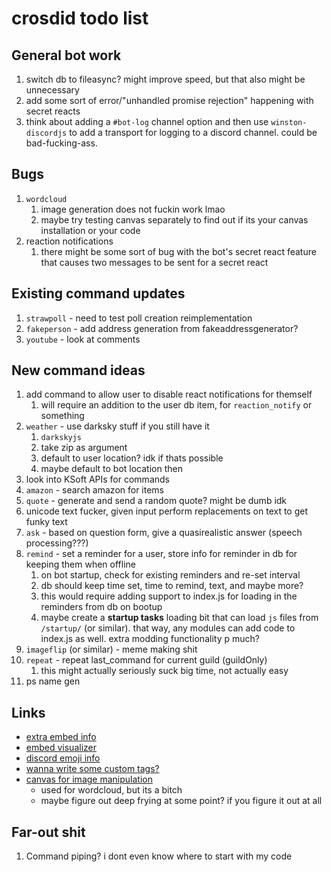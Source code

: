 # crosdid todo list

## General bot work

1. switch db to fileasync? might improve speed, but that also might be unnecessary
2. add some sort of error/"unhandled promise rejection" happening with secret reacts
3. think about adding a `#bot-log` channel option and then use `winston-discordjs` to add a transport for logging to a discord channel. could be bad-fucking-ass.

## Bugs

1. `wordcloud`
   1. image generation does not fuckin work lmao
   2. maybe try testing canvas separately to find out if its your canvas installation or your code
2. reaction notifications
   1. there might be some sort of bug with the bot's secret react feature that causes two messages to be sent for a secret react

## Existing command updates

1. `strawpoll` - need to test poll creation reimplementation
2. `fakeperson` - add address generation from fakeaddressgenerator?
3. `youtube` - look at comments

## New command ideas

1. add command to allow user to disable react notifications for themself
    1. will require an addition to the user db item, for `reaction_notify` or something
2. `weather` - use darksky stuff if you still have it
    1. `darkskyjs`
    2. take zip as argument
    3. default to user location? idk if thats possible
    4. maybe default to bot location then
3. look into KSoft APIs for commands
4. `amazon` - search amazon for items
5. `quote` - generate and send a random quote? might be dumb idk
6. unicode text fucker, given input perform replacements on text to get funky text
7. `ask` - based on question form, give a quasirealistic answer (speech processing???)
8. `remind` - set a reminder for a user, store info for reminder in db for keeping them when offline
    1. on bot startup, check for existing reminders and re-set interval
    2. db should keep time set, time to remind, text, and maybe more?
    3. this would require adding support to index.js for loading in the reminders from db on bootup
    4. maybe create a **startup tasks** loading bit that can load `js` files from `/startup/` (or similar). that way, any modules can add code to index.js as well. extra modding functionality p much?
9. `imageflip` (or similar) - meme making shit
10. `repeat` - repeat last_command for current guild (guildOnly)
    1. this might actually seriously suck big time, not actually easy
11. ps name gen

## Links

- [extra embed info](https://discordjs.guide/popular-topics/embeds.html#embed-preview)
- [embed visualizer](https://leovoel.github.io/embed-visualizer/)
- [discord emoji info](https://github.com/AnIdiotsGuide/discordjs-bot-guide/blob/master/coding-guides/using-emojis.md)
- [wanna write some custom tags?](https://developer.mozilla.org/en-US/docs/Web/JavaScript/Reference/Template_literals#Tagged_templates)
- [canvas for image manipulation](https://discordjs.guide/popular-topics/canvas.html#setting-up-canvas)
  - used for wordcloud, but its a bitch
  - maybe figure out deep frying at some point? if you figure it out at all

## Far-out shit

1. Command piping? i dont even know where to start with my code

